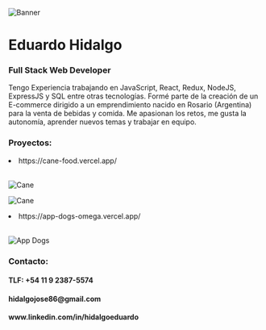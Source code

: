 ![Banner](https://firebasestorage.googleapis.com/v0/b/hidalgo-83f55.appspot.com/o/Banner.png?alt=media&token=adfde187-652b-40e7-9b6c-1de6fcf4a689)


<h1>Eduardo Hidalgo</h1>

<h3>Full Stack Web Developer</h3>

Tengo Experiencia trabajando en JavaScript, React, Redux, NodeJS, ExpressJS y SQL entre otras tecnologías. Formé parte de la creación de un E-commerce dirigido a un emprendimiento nacido en Rosario (Argentina) para la venta de bebidas y comida. Me apasionan los retos, me gusta la autonomía, aprender nuevos temas y trabajar en equipo.

<h3>Proyectos:</h3>

<li>https://cane-food.vercel.app/</li></br>

![Cane](https://firebasestorage.googleapis.com/v0/b/hidalgo-83f55.appspot.com/o/cane-food.png?alt=media&token=a1c27c0e-772e-404e-baec-1d2535e11f7b)

![Cane](https://www.youtube.com/watch?v=wCiUf08WdN0)

<li>https://app-dogs-omega.vercel.app/</li></br>

![App Dogs](https://firebasestorage.googleapis.com/v0/b/hidalgo-83f55.appspot.com/o/App%20Dogs.png?alt=media&token=4725ab5f-a599-4cfa-9f45-2fb0dade738d)</br>


<h3>Contacto:</h3>
<h4>TLF: +54 11 9 2387-5574</h4>
<h4>hidalgojose86@gmail.com</h4>
<h4>www.linkedin.com/in/hidalgoeduardo</h4>
